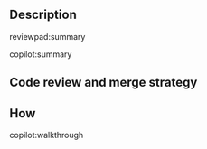 ## Description

reviewpad:summary 

copilot:summary

## Code review and merge strategy

<!-- **Ship**: this pull request can be automatically merged and does not require code review -->
<!-- **Show**: this pull request can be auto-merged and a code review should be done post-merge -->
<!-- **Ask**: this pull request requires a code review before merge -->

## How

copilot:walkthrough
